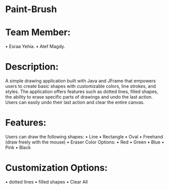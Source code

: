# Paint-Brush
# Team Member:
• Esraa Yehia.
• Atef Magdy.
# Description:
A simple drawing application built with Java and JFrame that empowers users to create basic
shapes with customizable colors, line strokes, and styles. The application offers features such as
dotted lines, filled shapes, the ability to erase specific parts of drawings and undo the last
action. Users can easily undo their last action and clear the entire canvas.
# Features:
Users can draw the following shapes:
• Line
• Rectangle
• Oval
• Freehand (draw freely with the mouse)
• Eraser
Color Options:
• Red
• Green
• Blue
• Pink
• Black
# Customization Options:
• dotted lines
• filled shapes
• Clear All
